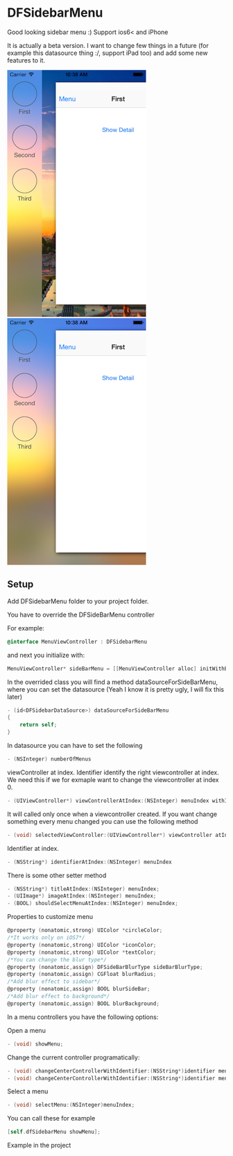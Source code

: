 DFSidebarMenu
=============

Good looking sidebar menu :)
Support ios6< and iPhone

It is actually a beta version. I want to change few things in a future (for example this datasource thing :/, support iPad too) and add some new features to it.

![alt text](/DFSidebarMenu/DFSidebarMenu/Resources/Images/example1.png)
![alt text](/DFSidebarMenu/DFSidebarMenu/Resources/Images/example2.png)

Setup
----------
Add DFSidebarMenu folder to your project folder.

You have to override the DFSideBarMenu controller

For example:

```objectivec
@interface MenuViewController : DFSidebarMenu
```

and next you initialize with:

```objectivec
MenuViewController* sideBarMenu = [[MenuViewController alloc] initWithBackgroundImage:[UIImage imageNamed:@"background"]];
```

In the overrided class you will find a method dataSourceForSideBarMenu, where you can set the datasource
(Yeah I know it is pretty ugly, I will fix this later)

```objectivec
- (id<DFSidebarDataSource>) dataSourceForSideBarMenu
{
    return self;
}
```

In datasource you can have to set the following
```objectivec
- (NSInteger) numberOfMenus
```
viewController at index. Identifier identify the right viewcontroller at index. We need this if we for exmaple want to change the viewcontroller at index 0.
```objectivec
- (UIViewController*) viewControllerAtIndex:(NSInteger) menuIndex withIdentifier:(NSString*)identifier
```
It will called only once when a viewcontroller created. If you want change something every menu changed you can use
the following method
```objectivec
- (void) selectedViewController:(UIViewController*) viewController atIndex:(NSInteger) menuIndex;
```

Identifier at index. 
```objectivec
- (NSString*) identifierAtIndex:(NSInteger) menuIndex
```

There is some other setter method
```objectivec
- (NSString*) titleAtIndex:(NSInteger) menuIndex;
- (UIImage*) imageAtIndex:(NSInteger) menuIndex;
- (BOOL) shouldSelectMenuAtIndex:(NSInteger) menuIndex;
```

Properties to customize menu
```objectivec
@property (nonatomic,strong) UIColor *circleColor;
/*It works only on iOS7*/
@property (nonatomic,strong) UIColor *iconColor;
@property (nonatomic,strong) UIColor *textColor;
/*You can change the blur type*/
@property (nonatomic,assign) DFSideBarBlurType sideBarBlurType;
@property (nonatomic,assign) CGFloat blurRadius;
/*Add blur effect to sidebar*/
@property (nonatomic,assign) BOOL blurSideBar;
/*Add blur effect to background*/
@property (nonatomic,assign) BOOL blurBackground;
```

In a menu controllers you have the following options:

Open a menu
```objectivec
- (void) showMenu;
```
Change the current controller programatically:
```objectivec
- (void) changeCenterControllerWithIdentifier:(NSString*)identifier menuIndex:(NSInteger) menuIndex;
- (void) changeCenterControllerWithIdentifier:(NSString*)identifier menuIndex:(NSInteger) menuIndex animated:(BOOL) animated direction:(BOOL) isNext;
```
Select a menu 
```objectivec
- (void) selectMenu:(NSInteger)menuIndex;
```

You can call these for example
```objectivec
[self.dfSidebarMenu showMenu];
```

Example in the project
